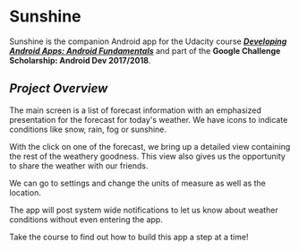 # Sunshine
Sunshine is the companion Android app for the Udacity course **_[Developing Android Apps: Android Fundamentals](https://www.udacity.com/course/ud853)_** and part of the **Google Challenge Scholarship: Android Dev 2017/2018**.

## _Project Overview_
The main screen is a list of forecast information with an emphasized presentation for the forecast for today's weather.
We have icons to indicate conditions like snow, rain, fog or sunshine.

With the click on one of the forecast, we bring up a detailed view containing the rest of the weathery goodness. This view also gives us the opportunity
to share the weather with our friends.

We can go to settings and change the units of measure as well as the location.

The app will post system wide notifications to let us know about weather conditions without even entering the app.

Take the course to find out how to build this app a step at a time!
